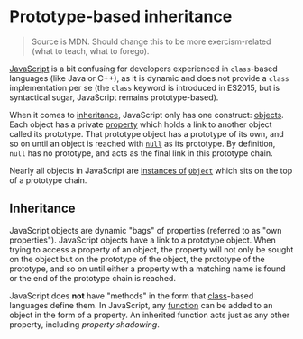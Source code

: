 # Prototype-based inheritance

> Source is MDN. Should change this to be more exercism-related (what to teach, what to forego).

[JavaScript][language-javascript] is a bit confusing for developers experienced in `class`-based languages (like Java or C++), as it is dynamic and does not provide a `class` implementation per se (the `class` keyword is introduced in ES2015, but is syntactical sugar, JavaScript remains prototype-based).

When it comes to [inheritance][concept-inheritance], JavaScript only has one construct: [objects][type-object]. Each object has a private [property][concept-property] which holds a link to another object called its prototype. That prototype object has a prototype of its own, and so on until an object is reached with [`null`][type-null] as its prototype. By definition, `null` has no prototype, and acts as the final link in this prototype chain.

Nearly all objects in JavaScript are [instances of][keyword-instanceof] [`Object`][global-objects-object] which sits on the top of a prototype chain.

## Inheritance

JavaScript objects are dynamic "bags" of properties (referred to as "own properties"). JavaScript objects have a link to a prototype object. When trying to access a property of an object, the property will not only be sought on the object but on the prototype of the object, the prototype of the prototype, and so on until either a property with a matching name is found or the end of the prototype chain is reached.

JavaScript does **not** have "methods" in the form that [class][concept-class]-based languages define them. In JavaScript, any [function][type-function] can be added to an object in the form of a property. An inherited function acts just as any other property, including _property shadowing_.


[concept-class]: ../../../../reference/concepts/classes.md
[concept-inheritance]: ../../../../reference/concepts/inheritance.md
[concept-property]: ../../../../reference/concepts/state.md
[keyword-instanceof]: ../keywords/instanceof.md
[language-javascript]: ../../README.md
[global-objects-object]: ../objects/object.md
[type-object]: ../../../../reference/types/object.md
[type-null]: ../../../../reference/types/null.md
[type-function]: ../../../../reference/types/function.md
